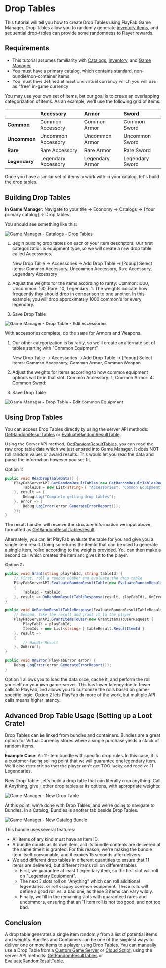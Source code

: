 # Drop Tables

This tutorial will tell you how to create Drop Tables using PlayFab Game Manager. Drop Tables allow you to randomly generate [inventory items](../../data/playerdata/player-inventory.md), and sequential drop-tables can provide some randomness to Player rewards.

## Requirements

- This tutorial assumes familiarity with [Catalogs](catalogs.md), [Inventory](../../data/playerdata/player-inventory.md), and [Game Manager](../../config/gamemanager/game-manager-tour.md)
- You must have a primary catalog, which contains standard, non-bundle/non-container items
- You must have defined at least one virtual currency which you will use as "free" in-game currency

You may use your own set of items, but our goal is to create an overlapping categorization of items. As an example, we'll use the following grid of items:

|                   | Accessory                 | Armor                | Sword           |
|-------------------|:--------------------------|:---------------------|:----------------|
| **Common**        | Common Accessory          | Common Armor         | Common Sword    |
| **Uncommon**      | Uncommon Accessory        | Uncommon Armor       | Uncommon Sword  |
| **Rare**          | Rare Accessory            | Rare Armor           | Rare Sword      |
| **Legendary**     | Legendary Accessory       | Legendary Armor      | Legendary Sword |

Once you have a similar set of items to work with in your catalog, let's build the drop tables.

## Building Drop Tables

**In Game Manager**: Navigate to your title -> Economy -> Catalogs -> {Your primary catalog} -> Drop tables

You should see something like this:

![Game Manager - Catalogs - Drop Tables](media/tutorials/game-manager-catalogs-drop-tables.png)  

1. Begin building drop tables on each of your item descriptors.  Our first categorization is equipment type, so we will create a new drop table called Accessories.

   New Drop Table -> Accessories -> Add Drop Table -> [Popup] Select items: Common Accessory, Uncommon Accessory, Rare Accessory, Legendary Accessory

2. Adjust the weights for the items according to rarity: Common:1000, Uncommon: 100, Rare: 10, Legendary: 1.  The weights indicate how frequently they should drop in comparison to one another.  In this example, you will drop approximately 1000 common's for every legendary.

3. Save Drop Table

![Game Manager - Drop Table - Edit Accessories](media/tutorials/game-manager-drop-table-edit-accessories.png)  

With accessories complete, do the same for Armors and Weapons.

1. Our other categorization is by rarity, so we'll create an alternate set of tables starting with "Common Equipment"  

   New Drop Table -> Accessories -> Add Drop Table -> [Popup] Select items: Common Accessory, Common Armor, Common Weapon  

2. Adjust the weights for items according to how common equipment options will be in that slot. Common Accessory: 1, Common Armor: 4: Common Sword: 

3. Save Drop Table

![Game Manager - Drop Table - Edit Common Equipment](media/tutorials/game-manager-drop-table-edit-common-equipment.png)  

## Using Drop Tables

You can access Drop Tables directly by using the server API methods: [GetRandomResultTables]() or [EvaluateRandomResultTable]().

Using the Server API method, [GetRandomResultTables](), you can read the raw drop table data which we just entered into Game Manager. It does NOT roll random values or award results. This would let you read the data and parse the information however you see fit.

Option 1:

```csharp
public void ReadDropTableData() {
    PlayFabServerAPI.GetRandomResultTables(new GetRandomResultTablesRequest() {
        TableIDs = new List<string> { "Accessories", "Common Equipment" }
    }, result => {
        Debug.Log("Complete getting drop tables");
    }, error => {
        Debug.LogError(error.GenerateErrorReport());
    });
}
```

The result handler will receive the structure information we input above, formatted as [GetRandomResultTablesResult]().

Alternately, you can let PlayFab evaluate the table for you and give you a single item result. Doing so returns the itemId that can be used to generate a single item, rolled according to the weights provided. You can then make a second call which creates the item and gives it to the player.

Option 2:

```csharp
public void Grant(string playFabId, string tableId) {
    // First, roll a random number and evaluate the drop table
    PlayFabServerAPI.EvaluateRandomResultTable(new EvaluateRandomResultTableRequest()
    {
        TableId = tableId
    }, result => OnRandomResultTableResponse(result, playFabId), OnError);
}

public void OnRandomResultTableResponse(EvaluateRandomResultTableResult tableResult, string playFabId) {
    // Second, take the result and grant it to the player
    PlayFabServerAPI.GrantItemsToUser(new GrantItemsToUserRequest {
        PlayFabId = playFabId,
        ItemIds = new List<string> { tableResult.ResultItemId }
    }, result =>
    {
        // Handle Result
    }, OnError);
}

public void OnError(PlayFabError error) {
    Debug.LogError(error.GenerateErrorReport());
}
```

Option 1 allows you to load the data once, cache it, and perform the roll yourself on your own game-server. This has lower latency due to fewer calls to PlayFab, and allows you to customize the rolls based on game-specific logic. Option 2 lets PlayFab do more of the work, but multiple API calls means higher latency.

## Advanced Drop Table Usage (Setting up a Loot Crate)

Drop Tables can be linked from bundles and containers. Bundles are a great option for Virtual Currency stores where a single purchase yields a stack of random items.

**Example Case**: An 11-item bundle with specific drop rules. In this case, it is a customer-facing selling point that we will guarantee one legendary item. We'll also restrict it so that the player can't get TOO lucky, and receive 11 Legendaries.

New Drop Table: Let's build a drop table that can literally drop anything. Call it Anything, give it other drop tables as its options, with appropriate weights:

![Game Manager - New Drop Table](media/tutorials/game-manager-new-drop-table.png)  

At this point, we're done with Drop Tables, and we're going to navigate to Bundles. In a Catalog, Bundles is another tab beside Drop Tables.

![Game Manager - New Catalog Bundle](media/tutorials/game-manager-new-catalog-bundle.png)  

This bundle uses several features:

- All items of any kind must have an Item ID.
- A bundle counts as its own item, and its bundle contents are delivered at the same time it is granted. For this reason, we're making the bundle item itself consumable, and it expires 15 seconds after delivery.
- We add different drop tables in different quantities to ensure that 11 items are delivered, but different items roll on different tables
  - First, we guarantee at least 1 legendary item, so the first slot will roll on "Legendary Equipment".
  - The next 3 slots roll on "Anything" which can roll additional legendaries, or roll crappy common equipment. These rolls will define a good roll vs. a bad one, as these 3 items can vary wildly.
  - Finally, we fill in the remaining slots with guaranteed rares and uncommons, ensuring that an 11 item roll is not too good, and not too bad.

## Conclusion 

A drop table generates a single item randomly from a list of potential items and weights. Bundles and Containers can be one of the simplest ways to deliver one or more items to a player using Drop Tables. You can manually use a Drop Table from a [Custom Game Server](../../multiplayer/compute/custom-game-servers.md) or [Cloud Script](../../automation/cloudscript/writing-custom-cloudscript.md), using the server API methods: [GetRandomResultTables](https://api.playfab.com/documentation/server/method/GetRandomResultTables) or [EvaluateRandomResultTable](https://api.playfab.com/documentation/server/method/EvaluateRandomResultTable).
